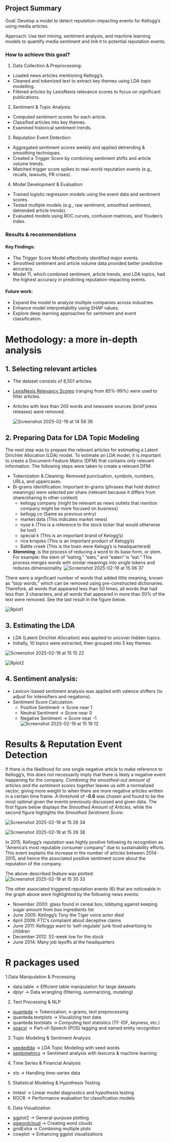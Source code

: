 ## Project Summary

Goal: Develop a model to detect reputation-impacting events for Kellogg’s using media articles.

Approach: Use text mining, sentiment analysis, and machine learning models to quantify media sentiment and link it to potential reputation events.

### How to achieve this goal?

1. Data Collection & Preprocessing:
- Loaded news articles mentioning Kellogg’s.
- Cleaned and tokenized text to extract key themes using LDA topic modelling.
- Filtered articles by LexisNexis relevance scores to focus on significant publications.

2. Sentiment & Topic Analysis:
- Computed sentiment scores for each article.
- Classified articles into key themes. 
- Examined historical sentiment trends.

3. Reputation Event Detection:
- Aggregated sentiment scores weekly and applied detrending & smoothing techniques.
- Created a Trigger Score by combining sentiment shifts and article volume trends.
- Matched trigger score spikes to real-world reputation events (e.g., recalls, lawsuits, PR crises).

4. Model Development & Evaluation:
- Trained logistic regression models using the event data and sentiment scores.
- Tested multiple models (e.g., raw sentiment, smoothed sentiment, detrended article trends).
- Evaluated models using ROC curves, confusion matrices, and Youden’s index.

### Results & recommendations

#### Key Findings:
- The Trigger Score Model effectively identified major events.
- Smoothed sentiment and article volume data provided better predictive accuracy.
- Model 11, which combined sentiment, article trends, and LDA topics, had the highest accuracy in predicting reputation-impacting events.

#### Future work: 
- Expand the model to analyze multiple companies across industries.
- Enhance model interpretability using SHAP values.
- Explore deep learning approaches for sentiment and event classification.

# Methodology: a more in-depth analysis 

## 1. **Selecting relevant articles**
- The dataset consists of 8,501 articles.
- [LexisNexis Relevancy Scores](https://supportcenter.lexisnexis.com/app/answers/answer_view/a_id/1098162/~/smartindexing) (ranging from 85%-99%) were used to filter articles.
- Articles with less than 200 words and newswire sources (brief press releases) were removed.

   ![Screenshot 2025-02-19 at 14 58 36](https://github.com/user-attachments/assets/50a1909b-946c-4362-9753-9aa3a9d2213d)
  
## 2. **Preparing Data for LDA Topic Modeling**

The next step was to prepare the relevant articles for estimating a Latent Dirichlet Allocation (LDA) model. To estimate an LDA model, it is important to create a Document-Feature Matrix (DFM) that contains only relevant information. The following steps were taken to create a relevant DFM:
- Tokenization & Cleaning: Removed punctuation, symbols, numbers, URLs, and uppercases.
- Bi-grams Identification: Important bi-grams (phrases that hold distinct meanings) were selected
per share (relevant because it differs from share/sharing in other context)
  - kellogg company (might be relevant as news outlets that mention company might be more focused on business)
  - kellogg co (Same as previous entry)
  - market data (This indicates market news)
  - nyse k (This is a reference to the stock ticker that would otherwise be lost)
  - special k (This is an important brand of Kelogg’s)
  - rice krispies (This is an important product of Kelogg’s)
  - Battle creek (This is the town were Kelogg’s is headquartered)
- **Stemming**: is the process of reducing a word to its base form, or stem.
For example: the stem of ”eating,” ”eats,” and ”eaten” is ”eat.”
This process merges words with similar meanings into single tokens and reduces dimensionality.
![Screenshot 2025-02-19 at 15 06 37](https://github.com/user-attachments/assets/30022568-22eb-465a-956e-3ec217b89d2c)

There were a significant number of words that added little meaning, known as ”stop words,” which can be removed using pre-constructed dictionaries. Therefore, all words that appeared less than 50 times,
all words that had less than 3 characters, and all words that appeared in more than 50% of the text were removed. See the last result in the figure below. 

![Rplot1](https://github.com/user-attachments/assets/b781a492-d1df-4057-a377-1f114f5f9839)


## 3. **Estimating the LDA**

- LDA (Latent Dirichlet Allocation) was applied to uncover hidden topics.
- Initially, 10 topics were extracted, then grouped into 5 key themes:

![Screenshot 2025-02-19 at 15 15 22](https://github.com/user-attachments/assets/8e04798d-b954-4815-91d2-35795bf20508)

![Rplot2](https://github.com/user-attachments/assets/23239d15-50ec-4862-bee8-6b8105173635)


## 4. **Sentiment analysis:**

- Lexicon-based sentiment analysis was applied with valence shifters (to adjust for intensifiers and negations).
- Sentiment Score Calculation:
  - Positive Sentiment → Score near 1
  - Neutral Sentiment → Score near 0
  - Negative Sentiment → Score near -1
![Screenshot 2025-02-19 at 15 19 12](https://github.com/user-attachments/assets/5253fa4c-93e8-445d-a418-26f6571f38fc)

# Results & Reputation Event Detection

If there is the likelihood for one single negative article to make reference to Kellogg’s, this does not necessarily imply that there is likely a negative event happening for the company. _Combining the smoothed-out amount of articles and the sentiment scores together_ leaves us with a normalized vector, giving more weight to when there are more negative articles written in a certain time frame. A threshold of **-0.6** was chosen and found to be the most optimal given the events previously discussed and given data. The first figure below displays the _Smoothed Amount of Articles_, while the second figure highlights the _Smoothed Sentiment Score_. 

![Screenshot 2025-02-19 at 15 26 34](https://github.com/user-attachments/assets/c0182005-69e0-4331-8d4e-8be72c843940)

![Screenshot 2025-02-19 at 15 26 38](https://github.com/user-attachments/assets/ec6e0050-6562-4bea-8960-037f1d5c0685)

In 2015, Kellogg’s reputation was highly positive following its recognition as "America’s most reputable consumer company" due to sustainability efforts. This event explains the increase in the number of articles between 2014-2015, and hence the associated positive sentiment score about the reputation of the company.

The above-described feature was plotted: 
![Screenshot 2025-02-19 at 15 30 33](https://github.com/user-attachments/assets/b91077ef-660f-468e-82bd-1ad663360ba5)

The other associated triggered reputation events (6) that are noticeable in the graph above were highlighted by the following news events:
  - November 2000: glass found in cereal box, lobbying against keeping sugar amount
from box ingredients list
  - June 2005: Kellogg’s Tony the Tiger voice actor died
  - April 2009: FTC’s complaint about deceptive claims
  - June 2011: Kelloggs want to ’self-regulate’ junk food advertising to children
  - December 2012: 52-week low for the stock
  - June 2014: Many job layoffs at the headquarters

# R packages used

1.Data Manipulation & Processing
- data.table → Efficient table manipulation for large datasets
- dplyr → Data wrangling (filtering, summarizing, mutating)
  
2. Text Processing & NLP
- [quanteda](https://quanteda.io/) → Tokenization, n-grams, text preprocessing
- quanteda.textplots → Visualizing text data
- quanteda.textstats → Computing text statistics (TF-IDF, keyness, etc.)
- [spacyr](https://cran.r-project.org/web/packages/spacyr/vignettes/using_spacyr.html) → Part-of-Speech (POS) tagging and named entity recognition

3. Topic Modeling & Sentiment Analysis
- [seededlda](https://github.com/koheiw/seededlda) → LDA Topic Modeling with seed words
- [sentometrics](https://sentometrics-research.com/sentometrics/) → Sentiment analysis with lexicons & machine learning
  
4. Time Series & Financial Analysis
- xts → Handling time-series data

5. Statistical Modeling & Hypothesis Testing
- lmtest → Linear model diagnostics and hypothesis testing
- ROCR → Performance evaluation for classification models

6. Data Visualization
- ggplot2 → General-purpose plotting
- [ggwordcloud](https://cran.r-project.org/web/packages/ggwordcloud/vignettes/ggwordcloud.html) → Creating word clouds
- gridExtra → Combining multiple plots
- cowplot → Enhancing ggplot visualizations

